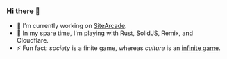 ### Hi there 👋

- 🔭 I’m currently working on [SiteArcade](https://www.sitearcade.com).
- 🌱 In my spare time, I'm playing with Rust, SolidJS, Remix, and Cloudflare.
- ⚡ Fun fact: _society_ is a finite game, whereas _culture_ is an [infinite game](https://amzn.to/3410r46).

<!--
- 🤔 I’m looking for help with ...
- 💬 Ask me about ...
- 📫 How to reach me: ...
-->
